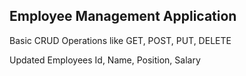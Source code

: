 ## Employee Management Application

Basic CRUD Operations like GET, POST, PUT, DELETE

Updated Employees Id, Name, Position, Salary